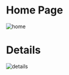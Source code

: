 # Home Page

![home](https://user-images.githubusercontent.com/27458911/114796196-386e7780-9d45-11eb-8982-20632474baee.png)

# Details

![details](https://user-images.githubusercontent.com/27458911/114804949-0108c680-9d57-11eb-8a35-1816902a5fc5.png)
